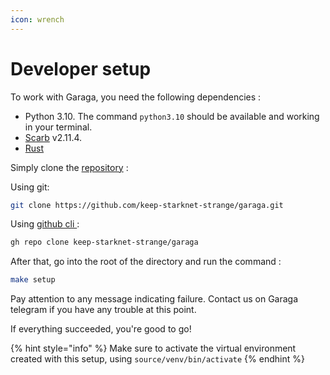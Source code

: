 ```yaml
---
icon: wrench
---
```


# Developer setup

To work with Garaga, you need the following dependencies :&#x20;

* Python 3.10.  The command `python3.10` should be available and working in your terminal.&#x20;
* [Scarb](https://docs.swmansion.com/scarb/download.html) v2.11.4.&#x20;
* [Rust](https://www.rust-lang.org/tools/install)

Simply clone the [repository](https://github.com/keep-starknet-strange/garaga) :

Using git:

```bash
git clone https://github.com/keep-starknet-strange/garaga.git
```

Using [github cli ](https://cli.github.com/) :

```bash
gh repo clone keep-starknet-strange/garaga
```

After that, go into the root of the directory and run the command :&#x20;

```bash
make setup
```

Pay attention to any message indicating failure. Contact us on Garaga telegram if you have any trouble at this point.&#x20;

If everything succeeded, you're good to go!

{% hint style="info" %}
Make sure to activate the virtual environment created with this setup, using `source/venv/bin/activate`&#x20;
{% endhint %}
